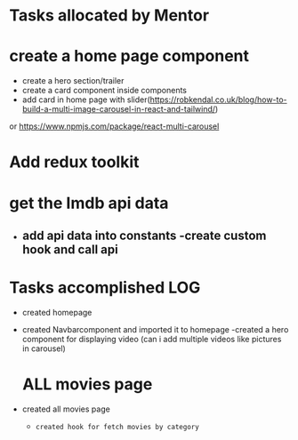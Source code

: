 # Tasks allocated by Mentor

# create a home page component

- create a hero section/trailer
- create a card component inside components
- add card in home page with slider(https://robkendal.co.uk/blog/how-to-build-a-multi-image-carousel-in-react-and-tailwind/)

or https://www.npmjs.com/package/react-multi-carousel

# Add redux toolkit

# get the Imdb api data

- add api data into constants
  -create custom hook and call api
  -

# Tasks accomplished LOG

- created homepage
- created Navbarcomponent and imported it to homepage
  -created a hero component for displaying video (can i add multiple videos like pictures in carousel)

  # ALL movies page

- created all movies page
  -     created hook for fetch movies by category
